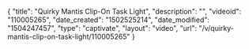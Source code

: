 {
    "title": "Quirky Mantis Clip-On Task Light",
    "description": "",
    "videoid": "110005265",
    "date_created": "1502525214",
    "date_modified": "1504247457",
    "type": "captivate",
    "layout": "video",
    "url": "\/v\/quirky-mantis-clip-on-task-light\/110005265"
}